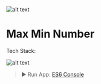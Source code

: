 ![alt text](https://i.imgur.com/qINHFQ3.png "Number Prototype")

# Max Min Number

Tech Stack:

![alt text](https://i.imgur.com/nYUwci7.jpg "JavaScript") 

> ▶️  Run App:
> [ES6 Console](https://es6console.com/knygon41/)

